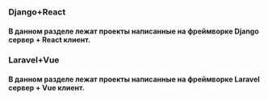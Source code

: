 ### Django+React
#### В данном разделе лежат проекты написанные на фреймворке Django сервер + React клиент.

### Laravel+Vue
#### В данном разделе лежат проекты написанные на фреймворке Laravel сервер + Vue клиент.
